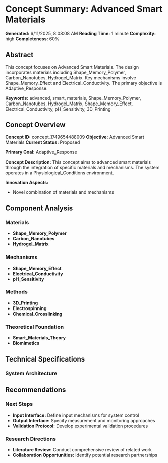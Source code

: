 # Concept Summary: Advanced Smart Materials

**Generated:** 6/11/2025, 8:08:08 AM
**Reading Time:** 1 minute
**Complexity:** high
**Completeness:** 60%

## Abstract

This concept focuses on Advanced Smart Materials. The design incorporates materials including Shape_Memory_Polymer, Carbon_Nanotubes, Hydrogel_Matrix. Key mechanisms involve Shape_Memory_Effect and Electrical_Conductivity. The primary objective is Adaptive_Response.

**Keywords:** advanced, smart, materials, Shape_Memory_Polymer, Carbon_Nanotubes, Hydrogel_Matrix, Shape_Memory_Effect, Electrical_Conductivity, pH_Sensitivity, 3D_Printing

## Concept Overview

**Concept ID:** concept_1749654488009
**Objective:** Advanced Smart Materials
**Current Status:** Proposed

**Primary Goal:** Adaptive_Response

**Concept Description:**
This concept aims to advanced smart materials through the integration of specific materials and mechanisms.
The system operates in a Physiological_Conditions environment.

**Innovation Aspects:**
- Novel combination of materials and mechanisms

## Component Analysis

### Materials
- **Shape_Memory_Polymer**
- **Carbon_Nanotubes**
- **Hydrogel_Matrix**

### Mechanisms
- **Shape_Memory_Effect**
- **Electrical_Conductivity**
- **pH_Sensitivity**

### Methods
- **3D_Printing**
- **Electrospinning**
- **Chemical_Crosslinking**

### Theoretical Foundation
- **Smart_Materials_Theory**
- **Biomimetics**


## Technical Specifications

### System Architecture


## Recommendations

### Next Steps
- **Input Interface:** Define input mechanisms for system control
- **Output Interface:** Specify measurement and monitoring approaches
- **Validation Protocol:** Develop experimental validation procedures

### Research Directions
- **Literature Review:** Conduct comprehensive review of related work
- **Collaboration Opportunities:** Identify potential research partnerships

